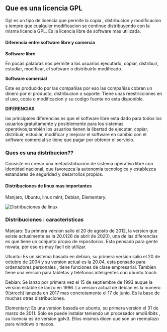## Que es una licencia GPL
Gpl es un tipo de licencia que permite la copia , distribucion y modificacion s iempre que cualquier  modificacion se continue distribuyendo con la misma licencia GPL.  Es la licencia libre de software mas utilizada.

#### Diferencia entre software libre y comercia

**Software libre**

En pocas palabras nos permite  a los usuarios  ejecutarlo, copiar, distribuir, estudiar, modificar, el software o distribuirlo modificado.

**Software comercial**

Este es producido por las compañias por eso las compañias cobran un dinero por el producto, distribucion o soporte.  Tiene unas reestricciones en el uso, copia o modificacion  y su codigo fuente no esta disponible.

**DIFERENCIAS**


las principales diferencias es que el software libre esta dado para todos los usuarios gratuitamente y posiblemente para los sistemas operativos,también los usuarios tienen la libertad de ejecutar, copiar, distribuir, estudiar, modificar y mejorar el software en cambio con el software comercial se tiene que pagar por obtener el servicio.

### Ques es una distribucion??

Consiste en creear una  metadistribucion de sistema operativo libre con identidad nacional, que favorezca la autonomia tecnologica y establezca estandares de seguridad y desarrollos propios.

#### Distribuciones de linux mas importantes

Manjaro, Ubuntu, linux mint, Debian,  Elementary.

![Distribuciones de linux](https://softwarelibreecuador.files.wordpress.com/2013/04/distros.png)

### Distribuciones : caracteristicas

Manjaro: Su primera version salio el 20 de agosto de 2012, la version que existe actualmente es la 20.0(26 de abril de 2020), una de las diferencias es que tiene un conjunto propio de repositorios. Esta pensado para gente novata, por eso es muy facil de utilizar.

Ubuntu: Es un sistema basado en debian, su primera version  salio el 20 de octubre de 2004 y su version actual es la  20.04,  esta pensado para ordenadores personales , tiene funciones de clase empresarial. Tambien tiene una version para tabletas y telefonos inteligentes con ubuntu touch.

Debian: Se lanzo por primera vez el 15 de septiembre de 1993 auque la version estable se lanzo en 1996. La version actual de debian es la  numero 9(strech) lanzada  en 2017 mas concretamente el 17 de junio. Es la base de muchas otras distribuciones.

Elementary:  Es una  version basada  en ubuntu, su primera version el 31 de marzo de 2011. Solo se puede instalar teniendo un procesador amd64bits , su licencia es de version gplv3. Ellos mismos dicen  que son un reemplazo para windows o macos.
